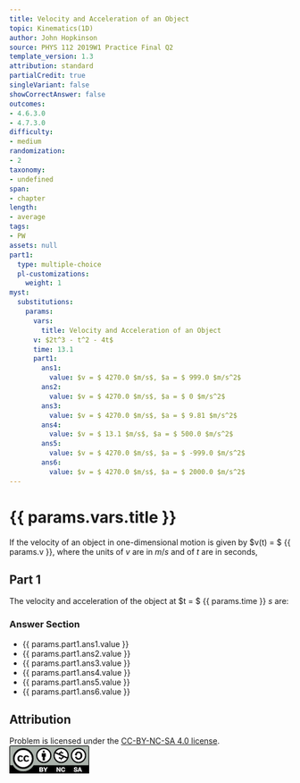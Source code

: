 ```yaml
---
title: Velocity and Acceleration of an Object
topic: Kinematics(1D)
author: John Hopkinson
source: PHYS 112 2019W1 Practice Final Q2
template_version: 1.3
attribution: standard
partialCredit: true
singleVariant: false
showCorrectAnswer: false
outcomes:
- 4.6.3.0
- 4.7.3.0
difficulty:
- medium
randomization:
- 2
taxonomy:
- undefined
span:
- chapter
length:
- average
tags:
- PW
assets: null
part1:
  type: multiple-choice
  pl-customizations:
    weight: 1
myst:
  substitutions:
    params:
      vars:
        title: Velocity and Acceleration of an Object
      v: $2t^3 - t^2 - 4t$
      time: 13.1
      part1:
        ans1:
          value: $v = $ 4270.0 $m/s$, $a = $ 999.0 $m/s^2$
        ans2:
          value: $v = $ 4270.0 $m/s$, $a = $ 0 $m/s^2$
        ans3:
          value: $v = $ 4270.0 $m/s$, $a = $ 9.81 $m/s^2$
        ans4:
          value: $v = $ 13.1 $m/s$, $a = $ 500.0 $m/s^2$
        ans5:
          value: $v = $ 4270.0 $m/s$, $a = $ -999.0 $m/s^2$
        ans6:
          value: $v = $ 4270.0 $m/s$, $a = $ 2000.0 $m/s^2$
---
```

# {{ params.vars.title }}
If the velocity of an object in one-dimensional motion is given by $v(t) = $ {{ params.v }}, where the units of $v$ are in $m/s$ and of $t$ are in seconds,

## Part 1

The velocity and acceleration of the object at $t = $ {{ params.time }} $s$ are:

### Answer Section

- {{ params.part1.ans1.value }}
- {{ params.part1.ans2.value }}
- {{ params.part1.ans3.value }}
- {{ params.part1.ans4.value }}
- {{ params.part1.ans5.value }}
- {{ params.part1.ans6.value }}

## Attribution

Problem is licensed under the [CC-BY-NC-SA 4.0 license](https://creativecommons.org/licenses/by-nc-sa/4.0/).<br> ![The Creative Commons 4.0 license requiring attribution-BY, non-commercial-NC, and share-alike-SA license.](https://raw.githubusercontent.com/firasm/bits/master/by-nc-sa.png)